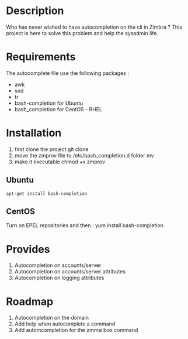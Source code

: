 # Description
Who has never wished to have autocompletion on the cli in Zimbra ?
This project is here to solve this problem and help the sysadmin life.

# Requirements
The autocomplete file use the following packages :
- awk
- sed
- tr
- bash-completion for Ubuntu
- bash_completion for CentOS - RHEL

# Installation
1. first clone the project
    git clone
2. move the zmprov file to /etc/bash_completion.d folder
    mv
3. make it executable
    chmod +x zmprov

## Ubuntu
    apt-get install bash-completion

## CentOS
Turn on EPEL repositories and then :
    yum install bash-completion

# Provides
1. Autocompletion on accounts/server
2. Autocompletion on accounts/server attributes
3. Autocompletion on logging attributes

# Roadmap
1. Autocompletion on the domain
2. Add help when autocomplete a command
3. Add automcompletion for the zmmailbox command
